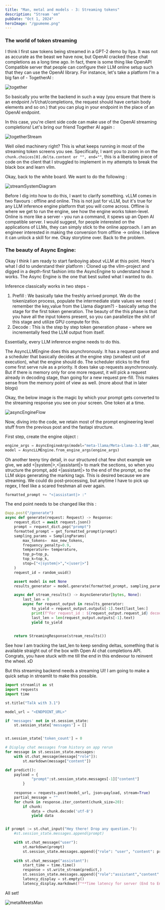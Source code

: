 ```yaml
---
title: "Man, metal and models - 3: Streaming tokens"
description: "Stream 'em"
pubDate: "Oct 1, 2024"
heroImage: "/gpumeme.png"
---
```


### The world of token streaming

I think I first saw tokens being streamed in a GPT-2 demo by Ilya. It was not as accurate as the beast we have now, but OpenAI cracked these chat completions as a long time ago. In fact, there is some thing like OpenAPI Compatible server that people can configure their LLM online setup such that they can use the OpenAI library. For instance, let's take a platform I'm a big fan of - TogetherAI :

![together](/openAICompatible.png)

So basically you write the backend in such a way (you ensure that there is an endpoint /v1/chat/completions, the request should have certain body elements and so on.) that you can plug in your endpoint in the place of an OpenAI endpoint.

In this case, you're client side code can make use of the OpenAI streaming completions! Let's bring our friend Together AI again :

![togetherStream](/streamOpenAI.png)

Well oiled machinery right? This is what keeps running in most of the streaming token screens you see. Specifically, I want you to zoom in on the ```chunk.choices[0].delta.content or "", end=""```, this is a liberating piece of code on the client that I struggled to implement in my attempts to break the black box and learn vllm. 

Okay, back to the white board. We want to do the following :

![streamSystemDiagram](/streamSD.jpg)

Before I dig into how to do this, I want to clarify something. vLLM comes in two flavours : offline and online. This is not just for vLLM, but it's true for any LLM inference engine platform that you will come across. Offline is where we get to run the engine, see how the engine works token-level. Online is more like a server - you run a command, it spews up an Open AI compatible server. I would suggest, for people interested on the applications of LLMs, they can simply stick to the online approach. I am an engineer interested in making the conversion from offline -> online. I believe it can unlock a skill for me. Okay storytime over. Back to the problem.

### The beauty of Async Engine:

Okay I think I am ready to start fanboying about vLLM at this point. Here's what I did to understand their platform : Cloned up the vllm-project and digged in a depth-first fashion into the AsyncEngine to understand how it works. The Async Engine is the one that best suited what I wanted to do.

Inference classically works in two steps - <br>
1. Prefill : We basically take the freshly arrived prompt. We do the tokenization process, populate the intermediate state values we need ( remember the key,value from the Llama diagram?) - basically setup the stage for the first token generation. The beauty of the this phase is that you have all the input tokens present, so you can parallelize the shit of this stage and utilize GPU compute for this. <br>
2. Decode : This is the step by step token generation phase - where we incrementally feed the LLM output from itself.<br>

Essentially, every LLM inference engine needs to do this.

The AsyncLLMEngine does this asynchronously. It has a request queue and a scheduler that basically decides at the engine step (smallest unit of execution), what the engine should do. The scheduler sticks to the first come first serve rule as a priority. It does take up requests asynchronously. But if there is memory only for one more request, it will pick a request already in decoding stage, than going for a new request pre-fill. This makes sense from the memory point of view as well. (more about that in later blogs)

Okay, the below image is the magic by which your prompt gets converted to the streaming response you see on your screen.
One token at a time.

![asyncEngineFlow](/async_engine_flow.jpg)

Now, diving into the code, we retain most of the prompt engineering level stuff from the previous post and the fastapi structure.

First step, create the engine object : <br>

```python
engine_args = AsyncEngineArgs(model="meta-llama/Meta-Llama-3.1-8B",max_model_len=max_model_len,disable_async_output_proc=False)
model = AsyncLLMEngine.from_engine_args(engine_args)
```

Oh another teeny tiny detail, in our structured chat few shot example we give, we add <|system|>,<|assistant|> to mark the sections, so when you structure the prompt, add <|assistant|> to the end of the prompt, so the LLM skips generating the marking tags. This is desired because we are streaming. We could do post-processing, but anytime I have to pick up regex, I feel like a scared freshman all over again. 

```python
formatted_prompt += "<|assistant|> :"
```

The end point needs to be changed like this :

```python
@app.post("/generate")
async def generate(request: Request) -> Response:
    request_dict = await request.json()
    prompt = request_dict.pop("prompt")
    formatted_prompt = get_formatted_prompt(prompt)
    sampling_params = SamplingParams(
        max_tokens=  max_new_tokens,
        frequency_penalty=0.9,
        temperature= temperature,
        top_p=top_p,
        top_k=top_k,
        stop=["<|system|>","<|user|>"]
    )
    request_id = random_uuid()

    assert model is not None
    results_generator = model.generate(formatted_prompt, sampling_params, request_id)

    async def stream_results() -> AsyncGenerator[bytes, None]:
        last_len = 0
        async for request_output in results_generator:
            to_yield = request_output.outputs[-1].text[last_len:]
            print(f"For request_id : ${request_output.request_id} decode step yielded ${to_yield}")
            last_len = len(request_output.outputs[-1].text)
            yield to_yield
            
    
    return StreamingResponse(stream_results())
```

See how I am tracking the last_len to keep sending deltas, something that is available straight out of the box with Open AI chat completions API. Congrats, you have stuck with me till the end in this endevour to reinvent the wheel. xD 

But this streaming backend needs a streaming UI! I am going to make a quick setup in streamlit to make this possible.

```python
import streamlit as st
import requests
import time

st.title("Talk with 3.1")

model_url = "<ENDPOINT_URL>"

if 'messages' not in st.session_state:
    st.session_state['messages'] = []


st.session_state['token_count'] = 0

# Display chat messages from history on app rerun
for message in st.session_state.messages:
    with st.chat_message(message["role"]):
        st.markdown(message["content"])

def predict():
    payload = {
            "prompt":st.session_state.messages[-1]["content"]
        }
        
    response = requests.post(model_url, json=payload, stream=True)
    partial_message = ""
    for chunk in response.iter_content(chunk_size=20):
        if chunk:
            data = chunk.decode('utf-8')
            yield data


if prompt := st.chat_input("Hey there! Drop any question."):
    #st.session_state.messages.append(prompt)

    with st.chat_message("user"):
        st.markdown(prompt)
        st.session_state.messages.append({"role": "user", "content": prompt})
    
    with st.chat_message("assistant"):
        start_time = time.time()
        response = st.write_stream(predict,)
        st.session_state.messages.append({"role":"assistant","content":response})
        latency_display = st.empty()
        latency_display.markdown(f"**Time latency for server (End to End) :** {time.time() - start_time} seconds.")
```

All set!

![metalMeetsMan](/metalMeetsMan.png)













